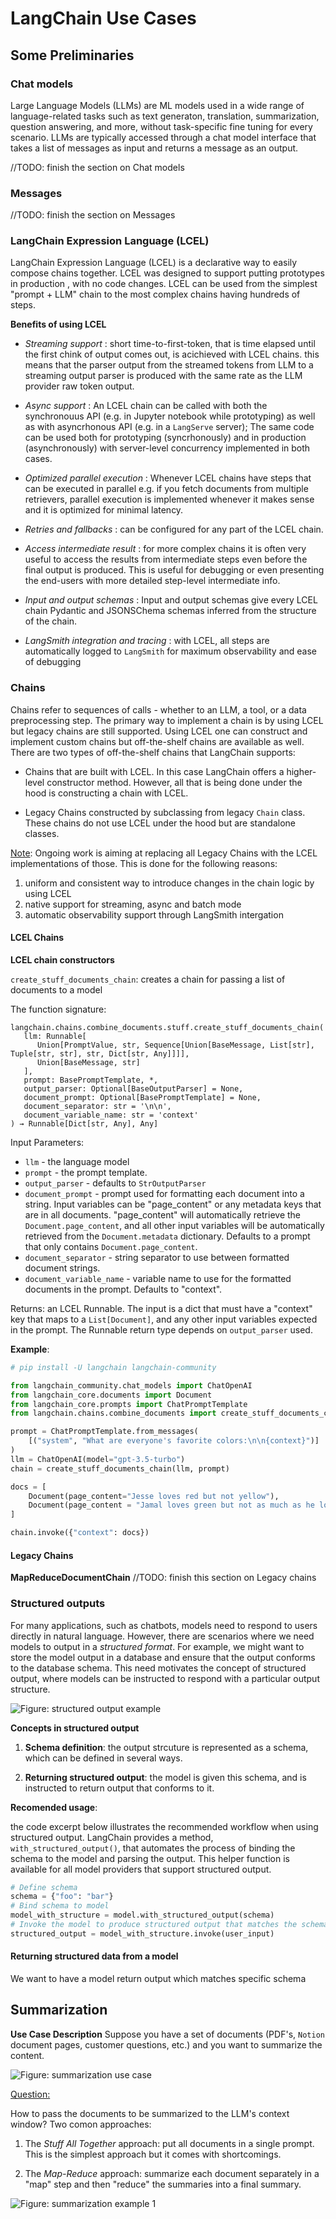 # LangChain Use Cases

## Some Preliminaries

### Chat models

Large Language Models (LLMs) are ML models used in a wide range of language-related tasks such as text generaton, translation, summarization, question answering, and more, without task-specific fine tuning for every scenario. 
LLMs are typically accessed through a chat model interface that takes a list of messages as input and returns a message as an output.

//TODO: finish the section on Chat models

### Messages

//TODO: finish the section on Messages

### LangChain Expression Language (LCEL)

LangChain Expression Language (LCEL) is a declarative way to easily compose chains together. LCEL was designed to support putting prototypes in production , with no code changes. LCEL can be used from the simplest "prompt + LLM" chain to the most complex chains having hundreds of steps. 

**Benefits of using LCEL**

* _Streaming support_ :  short time-to-first-token, that is time elapsed until the first chink of output comes out, is acichieved with LCEL chains.
  this means that the parser output from the streamed tokens from LLM to a streaming output parser is produced with the same rate as the LLM provider raw token output.

* _Async support_ : An LCEL chain can be called with both the synchronouus API (e.g. in Jupyter notebook while prototyping) as well as with asyncrhonous API (e.g. in a `LangServe` server); The same code can be used both for prototyping (syncrhonously) and in production (asynchronously) with server-level concurrency implemented in both cases. 

* _Optimized parallel execution_ : Whenever LCEL chains have steps that can be executed in parallel  e.g. if you fetch documents from multiple retrievers, parallel execution is implemented whenever it makes sense and it is optimized for minimal latency.

* _Retries and fallbacks_ : can be configured for any part of the LCEL chain.

* _Access intermediate result_ : for more complex chains it is often very useful to access the results from intermediate steps even before the final output is produced. This is useful for debugging or even presenting the end-users with more detailed step-level intermediate info.  

* _Input and output schemas_ : Input and output schemas give every LCEL chain Pydantic and JSONSChema schemas inferred from the structure of the chain.

* _LangSmith integration and tracing_ : with LCEL, all steps are automatically logged to `LangSmith` for maximum observability and ease of debugging


### Chains

Chains refer to sequences of calls - whether to an LLM, a tool, or a data preprocessing step. The primary way to implement a chain is by using LCEL but legacy chains are still supported. 
Using LCEL one can construct and implement custom chains but off-the-shelf chains are available as well. There are two types of off-the-shelf chains that LangChain supports:

* Chains that are built with LCEL. In this case LangChain offers a higher-level constructor method. However, all that is being done under the hood is constructing a chain with LCEL.

* Legacy Chains constructed by subclassing from legacy `Chain` class. These chains do not use LCEL under the hood but are standalone classes.

<ins>Note</ins>: Ongoing work is aiming at replacing all Legacy Chains with the LCEL implementations of those. This is done for the following reasons:

1) uniform and consistent way to introduce changes in the chain logic by using LCEL
2) native support for streaming, async and batch mode
3) automatic observability support through LangSmith intergation

#### LCEL Chains

**LCEL chain constructors**

`create_stuff_documents_chain`: creates a chain for passing a list of documents to a model

The function signature:
```
langchain.chains.combine_documents.stuff.create_stuff_documents_chain(
   llm: Runnable[
      Union[PromptValue, str, Sequence[Union[BaseMessage, List[str], Tuple[str, str], str, Dict[str, Any]]]],
      Union[BaseMessage, str]
   ],
   prompt: BasePromptTemplate, *,
   output_parser: Optional[BaseOutputParser] = None,
   document_prompt: Optional[BasePromptTemplate] = None,
   document_separator: str = '\n\n',
   document_variable_name: str = 'context'
) → Runnable[Dict[str, Any], Any]
```

Input Parameters:
* `llm` - the language model
* `prompt`  - the prompt template.
* `output_parser` - defaults to `StrOutputParser`
* `document_prompt` - prompt used for formatting each document into a string. Input variables can be "page_content" or any metadata keys that are in all documents.
  "page_content" will automatically retrieve the `Document.page_content`, and all other input variables will be automatically retrieved from the `Document.metadata`
   dictionary. Defaults to a prompt that only contains `Document.page_content`.
* `document_separator` - string separator to use between formatted document strings.
* `document_variable_name` - variable name to use for the formatted documents in the prompt. Defaults to "context".

Returns: an LCEL Runnable. The input is a dict that must have a "context" key that maps to a `List[Document]`, and any other input variables expected in the prompt. The Runnable return type depends on `output_parser` used.

**Example**:

```python
# pip install -U langchain langchain-community

from langchain_community.chat_models import ChatOpenAI
from langchain_core.documents import Document
from langchain_core.prompts import ChatPromptTemplate
from langchain.chains.combine_documents import create_stuff_documents_chain

prompt = ChatPromptTemplate.from_messages(
    [("system", "What are everyone's favorite colors:\n\n{context}")]
)
llm = ChatOpenAI(model="gpt-3.5-turbo")
chain = create_stuff_documents_chain(llm, prompt)

docs = [
    Document(page_content="Jesse loves red but not yellow"),
    Document(page_content = "Jamal loves green but not as much as he loves orange")
]

chain.invoke({"context": docs})

```

#### Legacy Chains

**MapReduceDocumentChain**
//TODO: finish this section on Legacy chains

### Structured outputs

For many applications, such as chatbots, models need to respond to users directly in natural language. However, there are scenarios where we need models to output in a _structured format_. For example, we might want to store the model output in a database and ensure that the output conforms to the database schema. This need motivates the concept of structured output, where models can be instructed to respond with a particular output structure.

![Figure: structured output example](images/structured_output_1.png)

**Concepts in structured output**

1) **Schema definition**: the output strcuture is represented as a schema, which can be defined in several ways. 

2) **Returning structured output**: the model is given this schema, and is instructed to return output that conforms to it.

**Recomended usage**:

the code excerpt below illustrates the recommended workflow when using structured output. LangChain provides a method, `with_structured_output()`, that automates the process of binding the schema to the model and parsing the output. This helper function is available for all model providers that support structured output.

```python
# Define schema
schema = {"foo": "bar"}
# Bind schema to model
model_with_structure = model.with_structured_output(schema)
# Invoke the model to produce structured output that matches the schema
structured_output = model_with_structure.invoke(user_input)

```


#### Returning structured data from a model

We want to have a model return output which matches specific schema 


## Summarization

**Use Case Description**
Suppose you have a set of documents (PDF's, `Notion` document pages, customer questions, etc.) and you want to summarize the content.

![Figure: summarization use case](images/summarization_use_case_1.png)


<ins>Question:</ins>

How to pass the documents to be summarized to the LLM's context window?
Two comon approaches:

1. The _Stuff All Together_ approach: put all documents in a single prompt. This is the simplest approach but it comes with shortcomings.

2. The _Map-Reduce_ approach: summarize each document separately in a "map"
 step and then "reduce" the summaries into a final summary.

![Figure: summarization example 1](images/summarization_use_case_2.png)
